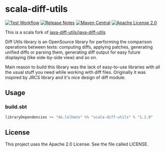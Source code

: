 # scala-diff-utils
[![Test Workflow](https://github.com/LolHens/scala-diff-utils/workflows/test/badge.svg)](https://github.com/LolHens/scala-diff-utils/actions?query=workflow%3Atest)
[![Release Notes](https://img.shields.io/github/release/LolHens/scala-diff-utils.svg?maxAge=3600)](https://github.com/LolHens/scala-diff-utils/releases/latest)
[![Maven Central](https://img.shields.io/maven-central/v/de.lolhens/scala-diff-utils_2.13)](https://search.maven.org/artifact/de.lolhens/scala-diff-utils_2.13)
[![Apache License 2.0](https://img.shields.io/github/license/LolHens/scala-diff-utils.svg?maxAge=3600)](https://www.apache.org/licenses/LICENSE-2.0)

This is a scala fork of [java-diff-utils/java-diff-utils](https://github.com/java-diff-utils/java-diff-utils)

Diff Utils library is an OpenSource library for performing the comparison operations between texts: computing diffs, applying patches, generating unified diffs or parsing them, generating diff output for easy future displaying (like side-by-side view) and so on.

Main reason to build this library was the lack of easy-to-use libraries with all the usual stuff you need while working with diff files. Originally it was inspired by JRCS library and it's nice design of diff module.

## Usage
### build.sbt
```sbt
libraryDependencies += "de.lolhens" %% "scala-diff-utils" % "1.1.0"
```

## License
This project uses the Apache 2.0 License. See the file called LICENSE.
